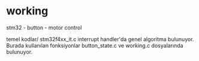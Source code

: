 # working
stm32 - button - motor control

temel kodlar/ stm32f4xx_it.c interrupt handler'da genel algoritma bulunuyor. Burada kullanılan fonksiyonlar button_state.c ve working.c dosyalarında bulunuyor.
